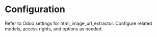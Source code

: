 # Configuration

Refer to Odoo settings for html_image_url_extractor. Configure related models, access rights, and options as needed.
